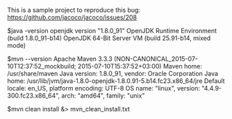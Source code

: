 This is a sample project to reproduce this bug:
https://github.com/jacoco/jacoco/issues/208

$java -version
openjdk version "1.8.0_91"
OpenJDK Runtime Environment (build 1.8.0_91-b14)
OpenJDK 64-Bit Server VM (build 25.91-b14, mixed mode)

$mvn --version
Apache Maven 3.3.3 (NON-CANONICAL_2015-07-10T12:37:52_mockbuild; 2015-07-10T15:37:52+03:00)
Maven home: /usr/share/maven
Java version: 1.8.0_91, vendor: Oracle Corporation
Java home: /usr/lib/jvm/java-1.8.0-openjdk-1.8.0.91-5.b14.fc23.x86_64/jre
Default locale: en_US, platform encoding: UTF-8
OS name: "linux", version: "4.4.9-300.fc23.x86_64", arch: "amd64", family: "unix"

$mvn clean install &> mvn_clean_install.txt